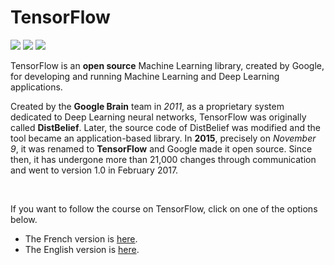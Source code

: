 # TensorFlow
![](https://img.shields.io/badge/version-2.9.1-orange)
![](https://img.shields.io/badge/lastest-2023--02--28-success)
![](https://img.shields.io/badge/contact-dr.mokira%40gmail.com-red)

TensorFlow is an **open source** Machine Learning library, created by Google, for developing and running Machine Learning and Deep Learning applications.<br/>

Created by the **Google Brain** team in *2011*, as a proprietary system dedicated to Deep Learning neural networks, TensorFlow was originally called **DistBelief**. Later, the source code of DistBelief was modified and the tool became an application-based library. In **2015**, precisely on *November 9*, it was renamed to **TensorFlow** and Google made it open source. Since then, it has undergone more than 21,000 changes through communication and went to version 1.0 in February 2017.

<br/>

If you want to follow the course on TensorFlow, click on one of the options below.
- The French version is [here](./fr/).
- The English version is [here](./en/).